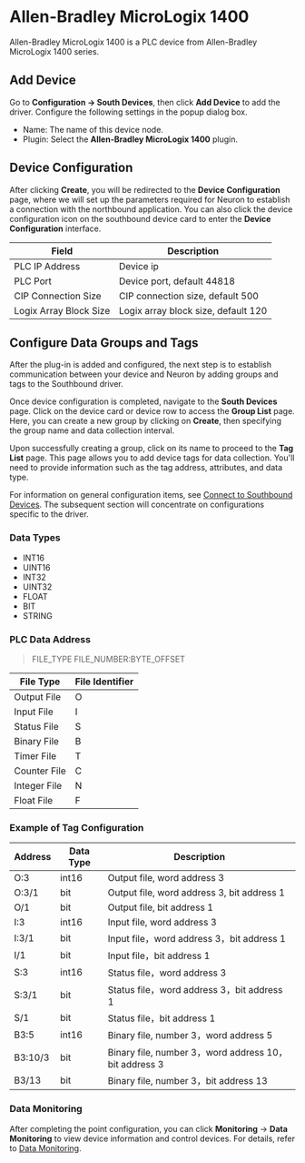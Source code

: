 # Allen-Bradley MicroLogix 1400

Allen-Bradley MicroLogix 1400 is a PLC device from Allen-Bradley MicroLogix 1400 series.

## Add Device

Go to **Configuration -> South Devices**, then click **Add Device** to add the driver. Configure the following settings in the popup dialog box.

- Name: The name of this device node.
- Plugin: Select the **Allen-Bradley MicroLogix 1400** plugin.

## Device Configuration

After clicking **Create**, you will be redirected to the **Device Configuration** page, where we will set up the parameters required for Neuron to establish a connection with the northbound application. You can also click the device configuration icon on the southbound device card to enter the **Device Configuration** interface.

| Field          | Description                |
| -------------- | -------------------------- |
| PLC IP Address | Device ip                  |
| PLC Port       | Device port, default 44818 |
| CIP Connection Size       | CIP connection size, default 500        |
| Logix Array Block Size       | Logix array block size, default 120        |

## Configure Data Groups and Tags

After the plug-in is added and configured, the next step is to establish communication between your device and Neuron by adding groups and tags to the Southbound driver.

Once device configuration is completed, navigate to the **South Devices** page. Click on the device card or device row to access the **Group List** page. Here, you can create a new group by clicking on **Create**, then specifying the group name and data collection interval.

Upon successfully creating a group, click on its name to proceed to the **Tag List** page. This page allows you to add device tags for data collection. You'll need to provide information such as the tag address, attributes, and data type.

For information on general configuration items, see [Connect to Southbound Devices](../south-devices.md). The subsequent section will concentrate on configurations specific to the driver.

### Data Types

* INT16
* UINT16
* INT32
* UINT32
* FLOAT
* BIT
* STRING

### PLC Data Address

>  FILE_TYPE FILE_NUMBER:BYTE_OFFSET


| File Type | File Identifier                 |
| ---- | --------------------- |
| Output File | O |
| Input File| I |
| Status File| S |
| Binary File| B |
| Timer File| T |
| Counter File| C |
| Integer File| N |
| Float File| F |

### Example of Tag Configuration

| Address        | Data Type | Description      |
| ---------- | ------- | -------- |
| O:3         | int16   | Output file, word address 3 |
| O:3/1        | bit   | Output file, word address 3, bit address 1 |
| O/1        | bit   | Output file, bit address 1 |
| I:3	 | int16   | Input file, word address 3 |
| I:3/1        | bit   | Input file，word address 3，bit address 1 |
| I/1        | bit   | Input file，bit address 1 |
| S:3         | int16   | Status file，word address 3 |
| S:3/1        | bit   | Status file，word address 3，bit address 1 |
| S/1        | bit   | Status file，bit address 1 |
| B3:5         | int16   | Binary file, number 3，word address 5 |
| B3:10/3        | bit   | Binary file, number 3，word address 10，bit address 3 |
| B3/13        | bit   | Binary file, number 3，bit address 13 |


### Data Monitoring

After completing the point configuration, you can click **Monitoring** -> **Data Monitoring** to view device information and control devices. For details, refer to [Data Monitoring](../../../usage/monitoring.md).
